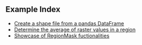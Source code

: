 ## Example Index

* [Create a shape file from a pandas DataFrame](dataframe_to_shapefile.ipynb)
* [Determine the average of raster values in a region](regional_raster_average.ipynb)
* [Showcase of RegionMask fuctionalities](RegionMask.ipynb)
